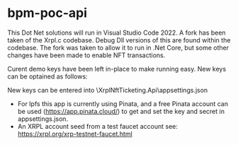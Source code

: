 # bpm-poc-api


This Dot Net solutions will run in Visual Studio Code 2022. A fork has been taken of the Xrpl.c codebase. Debug Dll versions of this are found within the codebase. The fork was taken to allow it to run in .Net Core, but some other changes have been made to enable NFT transactions.

Curent demo keys have been left in-place to make running easy. New keys can be optained as follows:

New keys can be entered into \XrplNftTicketing.Api\appsettings.json

  - For Ipfs this app is currently using Pinata, and a free Pinata account can be used (https://app.pinata.cloud/) to get and set the key and secret in appsettings.json.
  - An XRPL account seed from a test faucet account see: https://xrpl.org/xrp-testnet-faucet.html

